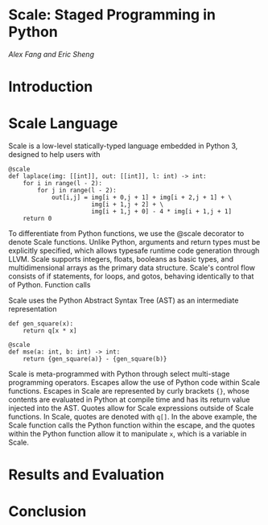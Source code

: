 Scale: Staged Programming in Python
==========================
_Alex Fang and Eric Sheng_

Introduction
================

Scale Language
================
Scale is a low-level statically-typed language embedded in Python 3, designed to help users with

    @scale
    def laplace(img: [[int]], out: [[int]], l: int) -> int:
        for i in range(l - 2):
            for j in range(l - 2):
                out[i,j] = img[i + 0,j + 1] + img[i + 2,j + 1] + \
                           img[i + 1,j + 2] + \
                           img[i + 1,j + 0] - 4 * img[i + 1,j + 1]
        return 0
To differentiate from Python functions, we use the @scale decorator to denote Scale functions. Unlike Python, arguments and return types must be explicitly specified, which allows typesafe runtime code generation through LLVM. Scale supports integers, floats, booleans as basic types, and multidimensional arrays as the primary data structure. Scale's control flow consists of if statements, for loops, and gotos, behaving identically to that of Python. Function calls

Scale uses the Python Abstract Syntax Tree (AST) as an intermediate representation
        

    def gen_square(x):
        return q[x * x]

    @scale
    def mse(a: int, b: int) -> int:
        return {gen_square(a)} - {gen_square(b)}
Scale is meta-programmed with Python through select multi-stage programming operators. Escapes allow the use of Python code within Scale functions. Escapes in Scale are represented by curly brackets `{}`, whose contents are evaluated in Python at compile time and has its return value injected into the AST.
Quotes allow for Scale expressions outside of Scale functions. In Scale, quotes are denoted with `q[]`. In the above example, the Scale function calls the Python function within the escape, and the quotes within the Python function allow it to manipulate `x`, which is a variable in Scale.

Results and Evaluation
================

Conclusion
================
